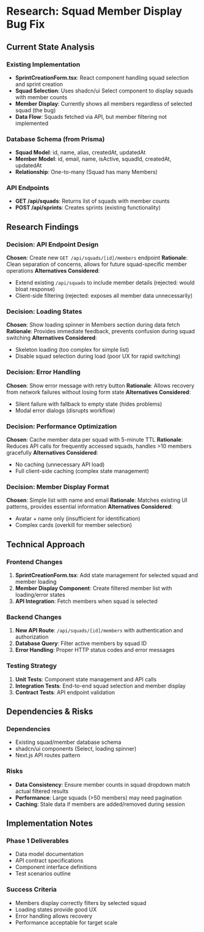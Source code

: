 # Research: Squad Member Display Bug Fix

## Current State Analysis

### Existing Implementation
- **SprintCreationForm.tsx**: React component handling squad selection and sprint creation
- **Squad Selection**: Uses shadcn/ui Select component to display squads with member counts
- **Member Display**: Currently shows all members regardless of selected squad (the bug)
- **Data Flow**: Squads fetched via API, but member filtering not implemented

### Database Schema (from Prisma)
- **Squad Model**: id, name, alias, createdAt, updatedAt
- **Member Model**: id, email, name, isActive, squadId, createdAt, updatedAt
- **Relationship**: One-to-many (Squad has many Members)

### API Endpoints
- **GET /api/squads**: Returns list of squads with member counts
- **POST /api/sprints**: Creates sprints (existing functionality)

## Research Findings

### Decision: API Endpoint Design
**Chosen**: Create new `GET /api/squads/[id]/members` endpoint
**Rationale**: Clean separation of concerns, allows for future squad-specific member operations
**Alternatives Considered**:
- Extend existing `/api/squads` to include member details (rejected: would bloat response)
- Client-side filtering (rejected: exposes all member data unnecessarily)

### Decision: Loading States
**Chosen**: Show loading spinner in Members section during data fetch
**Rationale**: Provides immediate feedback, prevents confusion during squad switching
**Alternatives Considered**:
- Skeleton loading (too complex for simple list)
- Disable squad selection during load (poor UX for rapid switching)

### Decision: Error Handling
**Chosen**: Show error message with retry button
**Rationale**: Allows recovery from network failures without losing form state
**Alternatives Considered**:
- Silent failure with fallback to empty state (hides problems)
- Modal error dialogs (disrupts workflow)

### Decision: Performance Optimization
**Chosen**: Cache member data per squad with 5-minute TTL
**Rationale**: Reduces API calls for frequently accessed squads, handles >10 members gracefully
**Alternatives Considered**:
- No caching (unnecessary API load)
- Full client-side caching (complex state management)

### Decision: Member Display Format
**Chosen**: Simple list with name and email
**Rationale**: Matches existing UI patterns, provides essential information
**Alternatives Considered**:
- Avatar + name only (insufficient for identification)
- Complex cards (overkill for member selection)

## Technical Approach

### Frontend Changes
1. **SprintCreationForm.tsx**: Add state management for selected squad and member loading
2. **Member Display Component**: Create filtered member list with loading/error states
3. **API Integration**: Fetch members when squad is selected

### Backend Changes
1. **New API Route**: `/api/squads/[id]/members` with authentication and authorization
2. **Database Query**: Filter active members by squad ID
3. **Error Handling**: Proper HTTP status codes and error messages

### Testing Strategy
1. **Unit Tests**: Component state management and API calls
2. **Integration Tests**: End-to-end squad selection and member display
3. **Contract Tests**: API endpoint validation

## Dependencies & Risks

### Dependencies
- Existing squad/member database schema
- shadcn/ui components (Select, loading spinner)
- Next.js API routes pattern

### Risks
- **Data Consistency**: Ensure member counts in squad dropdown match actual filtered results
- **Performance**: Large squads (>50 members) may need pagination
- **Caching**: Stale data if members are added/removed during session

## Implementation Notes

### Phase 1 Deliverables
- Data model documentation
- API contract specifications
- Component interface definitions
- Test scenarios outline

### Success Criteria
- Members display correctly filters by selected squad
- Loading states provide good UX
- Error handling allows recovery
- Performance acceptable for target scale